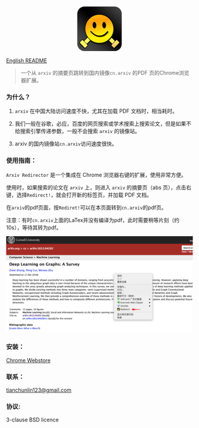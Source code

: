 <p align="center">
<img width="120" src="./assets/ico128.png" text-align="center">
</p>

[English README](README-en.md)

> 一个从 `arxiv` 的摘要页跳转到国内镜像`cn.arxiv` 的PDF 页的Chrome浏览器扩展。

### 为什么？
1. `arxiv` 在中国大陆访问速度不快，尤其在加载 PDF 文档时，相当耗时。

2. 我们一般在谷歌，必应，百度的网页搜索或学术搜索上搜索论文，但是如果不给搜索引擎传递参数，一般不会搜索 `arxiv` 的镜像站。

3. arxiv 的国内镜像站`cn.arxiv`访问速度很快。

### 使用指南：
`Arxiv Redirector` 是一个集成在 Chrome 浏览器右键的扩展，使用非常方便。

使用时，如果搜索的论文在 `arxiv` 上，则进入 `arxiv` 的摘要页（abs 页），点击右键，选择`Redirect!`，就会打开新的标签页，并加载 PDF 文档。

在`arxiv`的pdf页面，按`Rediret!`可以在本页面转到`cn.arxiv`的pdf页。

注意：有时`cn.arxiv`上面的LaTex并没有编译为pdf，此时需要稍等片刻（约10s），等待其转为pdf。

![demonstration](./demonstration.png)

### 安装：
[Chrome Webstore]()

### 联系：
tianchunlin123@gmail.com

### 协议:
3-clause BSD licence